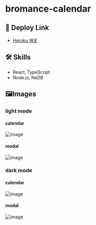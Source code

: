 # bromance-calendar

## 🔗 Deploy Link

- [Heroku 배포](https://bromance-calendar.herokuapp.com/)

## 🛠️ Skills

- React, TypeScript
- Node.js, NeDB

## 🖼️Images

### light mode

#### calendar
![image](https://user-images.githubusercontent.com/83746849/160551717-11bfcaef-5db6-4924-82a1-f45addf5a494.png)

#### modal
![image](https://user-images.githubusercontent.com/83746849/161739279-f9e6440d-8670-4fb9-8f27-5733353def5f.png)

### dark mode

#### calendar
![image](https://user-images.githubusercontent.com/83746849/161739108-9aeff9c4-1d2c-4c2d-85b4-0a327f462320.png)

#### modal
![image](https://user-images.githubusercontent.com/83746849/161739357-a09cd259-f51b-4012-a1d4-1883513a91d5.png)
